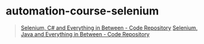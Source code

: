 # automation-course-selenium
>[Selenium, C# and Everything in Between - Code Repository](https://www.udemy.com/selenium-csharp-and-everything-in-between/)
>[Selenium, Java and Everything in Between - Code Repository](https://www.udemy.com/selenium-java-and-everything-in-between/)
